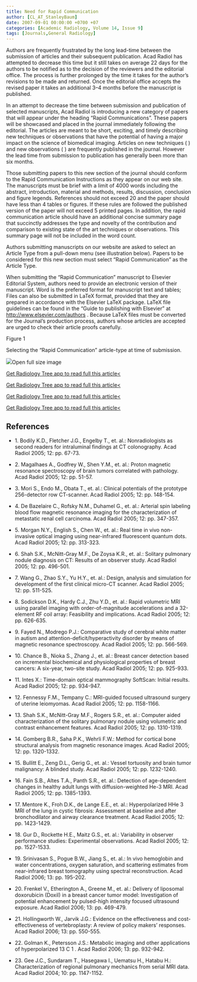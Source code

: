 ```yaml
---
title: Need for Rapid Communication
author: [CL_AT_StanleyBaum]
date: 2007-09-01 00:00:00 +0700 +07
categories: [Academic Radiology, Volume 14, Issue 9]
tags: [Journals,General Radiology]
---
```

Authors are frequently frustrated by the long lead-time between the submission of articles and their subsequent publication. Acad Radiol has attempted to decrease this time but it still takes on average 22 days for the authors to be notified as to the decision of the reviewers and the editorial office. The process is further prolonged by the time it takes for the author’s revisions to be made and returned. Once the editorial office accepts the revised paper it takes an additional 3–4 months before the manuscript is published.

In an attempt to decrease the time between submission and publication of selected manuscripts, Acad Radiol is introducing a new category of papers that will appear under the heading “Rapid Communications”. These papers will be showcased and placed in the journal immediately following the editorial. The articles are meant to be short, exciting, and timely describing new techniques or observations that have the potential of having a major impact on the science of biomedical imaging. Articles on new techniques ( ) and new observations ( ) are frequently published in the journal. However the lead time from submission to publication has generally been more than six months.

Those submitting papers to this new section of the journal should conform to the Rapid Communication Instructions as they appear on our web site. The manuscripts must be brief with a limit of 4000 words including the abstract, introduction, material and methods, results, discussion, conclusion and figure legends. References should not exceed 20 and the paper should have less than 4 tables or figures. If these rules are followed the published version of the paper will not exceed 5 printed pages. In addition, the rapid communication article should have an additional concise summary page that succinctly addresses the type and novelty of the contribution and comparison to existing state of the art techniques or observations. This summary page will not be included in the word count.

Authors submitting manuscripts on our website are asked to select an Article Type from a pull-down menu (see illustration below). Papers to be considered for this new section must select “Rapid Communication” as the Article Type.

When submitting the “Rapid Communication” manuscript to Elsevier Editorial System, authors need to provide an electronic version of their manuscript. Word is the preferred format for manuscript text and tables; Files can also be submitted in LaTeX format, provided that they are prepared in accordance with the Elsevier LaTeX package. LaTeX file guidelines can be found in the “Guide to publishing with Elsevier” at  http://www.elsevier.com/authors . Because LaTeX files must be converted for the Journal’s production process, authors whose articles are accepted are urged to check their article proofs carefully.

Figure 1


Selecting the “Rapid Communication” article-type at time of submission.


![](https://d1niluoi1dd30v.cloudfront.net/10766332/S1076633207X00904/S1076633207004023/gr1.jpg?Signature=KDYDVrVZ1xrajwUY-KZMJUh6blDLK%7EcwIhqCWguwkB6K6ERNks3eIR7beqELlfXkhKnA99NCGVQnJnOZlWjsUZvy-ys-49oU6MgsY0cuD9iYuavoyus2hGRbBqZeE%7EstkkNecR4%7Ew7vhGtp%7EHfly2ll2mYRev0mBoymS0B9uR6A_&Expires=1669517860&Key-Pair-Id=APKAICLNFGBCWWYGVIZQ)Open full size image

[Get Radiology Tree app to read full this article<](https://clinicalpub.com/app)

[Get Radiology Tree app to read full this article<](https://clinicalpub.com/app)

[Get Radiology Tree app to read full this article<](https://clinicalpub.com/app)

[Get Radiology Tree app to read full this article<](https://clinicalpub.com/app)

## References

- 1\. Bodily K.D., Fletcher J.G., Engelby T., et. al.: Nonradiologists as second readers for intraluminal findings at CT colonography. Acad Radiol 2005; 12: pp. 67-73.


- 2\. Magalhaes A., Godfrey W., Shen Y.M., et. al.: Proton magnetic resonance spectroscopy of brain tumors correlated with pathology. Acad Radiol 2005; 12: pp. 51-57.


- 3\. Mori S., Endo M., Obata T., et. al.: Clinical potentials of the prototype 256-detector row CT-scanner. Acad Radiol 2005; 12: pp. 148-154.


- 4\. De Bazelaire C., Rofsky N.M., Duhamel G., et. al.: Arterial spin labeling blood flow magnetic resonance imaging for the characterization of metastatic renal cell carcinoma. Acad Radiol 2005; 12: pp. 347-357.


- 5\. Morgan N.Y., English S., Chen W., et. al.: Real time in vivo non-invasive optical imaging using near-infrared fluorescent quantum dots. Acad Radiol 2005; 12: pp. 313-323.


- 6\. Shah S.K., McNitt-Gray M.F., De Zoysa K.R., et. al.: Solitary pulmonary nodule diagnosis on CT: Results of an observer study. Acad Radiol 2005; 12: pp. 496-501.


- 7\. Wang G., Zhao S.Y., Yu H.Y., et. al.: Design, analysis and simulation for development of the first clinical micro-CT scanner. Acad Radiol 2005; 12: pp. 511-525.


- 8\. Sodickson D.K., Hardy C.J., Zhu Y.D., et. al.: Rapid volumetric MRI using parallel imaging with order-of-magnitude accelerations and a 32-element RF coil array: Feasibility and implications. Acad Radiol 2005; 12: pp. 626-635.


- 9\. Fayed N., Modrego P.J.: Comparative study of cerebral white matter in autism and attention-deficit/hyperactivity disorder by means of magnetic resonance spectroscopy. Acad Radiol 2005; 12: pp. 566-569.


- 10\. Chance B., Nioka S., Zhang J., et. al.: Breast cancer detection based on incremental biochemical and physiological properties of breast cancers: A six-year, two-site study. Acad Radiol 2005; 12: pp. 925-933.


- 11\. Intes X.: Time-domain optical mammography SoftScan: Initial results. Acad Radiol 2005; 12: pp. 934-947.


- 12\. Fennessy F.M., Tempany C.: MRI-guided focused ultrasound surgery of uterine leiomyomas. Acad Radiol 2005; 12: pp. 1158-1166.


- 13\. Shah S.K., McNitt-Gray M.F., Rogers S.R., et. al.: Computer aided characterization of the solitary pulmonary nodule using volumetric and contrast enhancement features. Acad Radiol 2005; 12: pp. 1310-1319.


- 14\. Gomberg B.R., Saha P.K., Wehrli F.W.: Method for cortical bone structural analysis from magnetic resonance images. Acad Radiol 2005; 12: pp. 1320-1332.


- 15\. Bullitt E., Zeng D.L., Gerig G., et. al.: Vessel tortuosity and brain tumor malignancy: A blinded study. Acad Radiol 2005; 12: pp. 1232-1240.


- 16\. Fain S.B., Altes T.A., Panth S.R., et. al.: Detection of age-dependent changes in healthy adult lungs with diffusion-weighted He-3 MRI. Acad Radiol 2005; 12: pp. 1385-1393.


- 17\. Mentore K., Froh D.K., de Lange E.E., et. al.: Hyperpolarized HHe 3 MRI of the lung in cystic fibrosis: Assessment at baseline and after bronchodilator and airway clearance treatment. Acad Radiol 2005; 12: pp. 1423-1429.


- 18\. Gur D., Rockette H.E., Maitz G.S., et. al.: Variability in observer performance studies: Experimental observations. Acad Radiol 2005; 12: pp. 1527-1533.


- 19\. Srinivasan S., Pogue B.W., Jiang S., et. al.: In vivo hemoglobin and water concentrations, oxygen saturation, and scattering estimates from near-infrared breast tomography using spectral reconstruction. Acad Radiol 2006; 13: pp. 195-202.


- 20\. Frenkel V., Etherington A., Greene M., et. al.: Delivery of liposomal doxorubicin (Doxil) in a breast cancer tumor model: Investigation of potential enhancement by pulsed-high intensity focused ultrasound exposure. Acad Radiol 2006; 13: pp. 469-479.


- 21\. Hollingworth W., Jarvik J.G.: Evidence on the effectiveness and cost-effectiveness of vertebroplasty: A review of policy makers’ responses. Acad Radiol 2006; 13: pp. 550-555.


- 22\. Golman K., Petersson J.S.: Metabolic imaging and other applications of hyperpolarized  13  C  1 . Acad Radiol 2006; 13: pp. 932-942.


- 23\. Gee J.C., Sundaram T., Hasegawa I., Uematsu H., Hatabu H.: Characterization of regional pulmonary mechanics from serial MRI data. Acad Radiol 2004; 10: pp. 1147-1152.